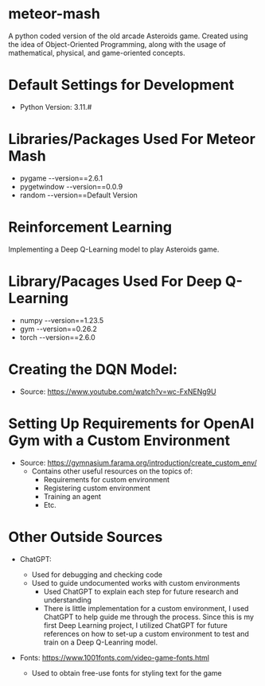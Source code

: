 # meteor-mash
A python coded version of the old arcade Asteroids game. 
Created using the idea of Object-Oriented Programming, along with the usage of
mathematical, physical, and game-oriented concepts. 

# Default Settings for Development
- Python Version: 3.11.#

# Libraries/Packages Used For Meteor Mash
- pygame --version==2.6.1
- pygetwindow --version==0.0.9
- random --version==Default Version

# Reinforcement Learning
Implementing a Deep Q-Learning model to play Asteroids game.

# Library/Pacages Used For Deep Q-Learning
- numpy --version==1.23.5
- gym --version==0.26.2
- torch --version==2.6.0

# Creating the DQN Model:
- Source: https://www.youtube.com/watch?v=wc-FxNENg9U

# Setting Up Requirements for OpenAI Gym with a Custom Environment
- Source: https://gymnasium.farama.org/introduction/create_custom_env/
    - Contains other useful resources on the topics of:
        - Requirements for custom environment
        - Registering custom environment
        - Training an agent
        - Etc.

# Other Outside Sources
- ChatGPT:
    - Used for debugging and checking code
    - Used to guide undocumented works with custom environments
        - Used ChatGPT to explain each step for future research and understanding
        - There is little implementation for a custom environment, I used ChatGPT 
        to help guide me through the process. Since this is my first Deep Learning
        project, I utilized ChatGPT for future references on how to set-up a custom
        environment to test and train on a Deep Q-Leanring model.
        
- Fonts: https://www.1001fonts.com/video-game-fonts.html
    - Used to obtain free-use fonts for styling text for the game




